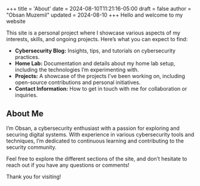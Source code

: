 +++
title = 'About'
date = 2024-08-10T11:21:16-05:00
draft = false
author = "Obsan Muzemil"
updated = 2024-08-10
+++
Hello and welcome to my  website 

This site is a personal project where I showcase various aspects of my interests, skills, and ongoing projects. Here’s what you can expect to find:

- **Cybersecurity Blog:** Insights, tips, and tutorials on cybersecurity practices.
- **Home Lab:** Documentation and details about my home lab setup, including the technologies I’m experimenting with.
- **Projects:** A showcase of the projects I’ve been working on, including open-source contributions and personal initiatives.
- **Contact Information:** How to get in touch with me for collaboration or inquiries.

## About Me

I’m Obsan, a cybersecurity enthusiast with a passion for exploring and securing digital systems. With experience in various cybersecurity tools and techniques, I’m dedicated to continuous learning and contributing to the security community.

Feel free to explore the different sections of the site, and don’t hesitate to reach out if you have any questions or comments!

Thank you for visiting!
